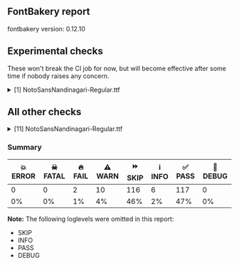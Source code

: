 ## FontBakery report

fontbakery version: 0.12.10



## Experimental checks

These won't break the CI job for now, but will become effective after some time if nobody raises any concern.


<details><summary>[1] NotoSansNandinagari-Regular.ttf</summary>
<div>
<details>
    <summary>🔥 <b>FAIL</b> Checking that the typoAscender exceeds the yMax of the /Agrave. <a href="https://fontbakery.readthedocs.io/en/stable/fontbakery/checks/universal.metrics.html#"></a></summary>
    <div>







* 🔥 **FAIL** <p>OS/2.sTypoAscender value should be greater than 944, but got 900 instead</p>
 [code: typoAscender]



</div>
</details>
</div>
</details>




## All other checks



<details><summary>[11] NotoSansNandinagari-Regular.ttf</summary>
<div>
<details>
    <summary>🔥 <b>FAIL</b> Check for presence of an ARTICLE.en_us.html file <a href="https://fontbakery.readthedocs.io/en/stable/fontbakery/checks/googlefonts.description.html#"></a></summary>
    <div>







* 🔥 **FAIL** <p>This is a Noto font but it lacks an ARTICLE.en_us.html file.</p>
 [code: missing-article]



* 🔥 **FAIL** <p>This is a Noto font but it lacks a DESCRIPTION.en_us.html file.</p>
 [code: missing-description]



</div>
</details>

<details>
    <summary>⚠️ <b>WARN</b> Check if each glyph has the recommended amount of contours. <a href="https://fontbakery.readthedocs.io/en/stable/fontbakery/checks/universal.html#"></a></summary>
    <div>







* ⚠️ **WARN** <p>This check inspects the glyph outlines and detects the total number of contours in each of them. The expected values are infered from the typical ammounts of contours observed in a large collection of reference font families. The divergences listed below may simply indicate a significantly different design on some of your glyphs. On the other hand, some of these may flag actual bugs in the font such as glyphs mapped to an incorrect codepoint. Please consider reviewing the design and codepoint assignment of these to make sure they are correct.</p>
<p>The following glyphs do not have the recommended number of contours:</p>
<pre><code>- Glyph name: aogonek	Contours detected: 3	Expected: 2

- Glyph name: uogonek	Contours detected: 2	Expected: 1

- Glyph name: aogonek	Contours detected: 3	Expected: 2

- Glyph name: uogonek	Contours detected: 2	Expected: 1
</code></pre>
 [code: contour-count]



</div>
</details>

<details>
    <summary>⚠️ <b>WARN</b> Check font contains no unreachable glyphs <a href="https://fontbakery.readthedocs.io/en/stable/fontbakery/checks/universal.glyphset.html#"></a></summary>
    <div>







* ⚠️ **WARN** <p>The following glyphs could not be reached by codepoint or substitution rules:</p>
<pre><code>- DdhaVirama.Nnagari.ss01

- DhaVirama.Nnagari.ss01

- HaVirama.Nnagari.ss01

- NULL

- NyaVirama.Nnagari

- PhaVirama.Nnagari.ss01

- TthaVirama.Nnagari.ss01
</code></pre>
 [code: unreachable-glyphs]



</div>
</details>

<details>
    <summary>⚠️ <b>WARN</b> Glyph names are all valid? <a href="https://fontbakery.readthedocs.io/en/stable/fontbakery/checks/universal.glyphnames.html#"></a></summary>
    <div>







* ⚠️ **WARN** <p>The following glyph names may be too long for some legacy systems which may expect a maximum 31-characters length limit:
DoubleAnusvaraAntargomukha.Nnagari</p>
 [code: legacy-long-names]



</div>
</details>

<details>
    <summary>⚠️ <b>WARN</b> Validate size, and resolution of article images, and ensure article page has minimum length and includes visual assets. <a href="https://fontbakery.readthedocs.io/en/stable/fontbakery/checks/googlefonts.article.html#"></a></summary>
    <div>







* ⚠️ **WARN** <p>Family metadata at fonts/NotoSansNandinagari/googlefonts/ttf does not have an article.</p>
 [code: lacks-article]



</div>
</details>

<details>
    <summary>⚠️ <b>WARN</b> Check for codepoints not covered by METADATA subsets. <a href="https://fontbakery.readthedocs.io/en/stable/fontbakery/checks/googlefonts.subsets.html#"></a></summary>
    <div>







* ⚠️ **WARN** <p>The following codepoints supported by the font are not covered by
any subsets defined in the font's metadata file, and will never
be served. You can solve this by either manually adding additional
subset declarations to METADATA.pb, or by editing the glyphset
definitions.</p>
<ul>
<li>U+02D8 BREVE: try adding one of: canadian-aboriginal, yi</li>
<li>U+02D9 DOT ABOVE: try adding one of: canadian-aboriginal, yi</li>
<li>U+02DB OGONEK: try adding one of: canadian-aboriginal, yi</li>
<li>U+0302 COMBINING CIRCUMFLEX ACCENT: try adding one of: cherokee, coptic, tifinagh, math</li>
<li>U+0306 COMBINING BREVE: try adding one of: old-permic, tifinagh</li>
<li>U+0307 COMBINING DOT ABOVE: try adding one of: coptic, tifinagh, tai-le, todhri, math, syriac, canadian-aboriginal, hebrew, malayalam, old-permic, duployan</li>
<li>U+030A COMBINING RING ABOVE: try adding one of: syriac, duployan</li>
<li>U+030B COMBINING DOUBLE ACUTE ACCENT: try adding one of: cherokee, osage</li>
<li>U+030C COMBINING CARON: try adding one of: cherokee, tai-le</li>
<li>U+0326 COMBINING COMMA BELOW: try adding math</li>
<li>U+0327 COMBINING CEDILLA: try adding math</li>
<li>U+0328 COMBINING OGONEK: not included in any glyphset definition</li>
<li>U+200C ZERO WIDTH NON-JOINER: try adding one of: buhid, modi, sogdian, tai-viet, tai-tham, arabic, gurmukhi, syriac, new-tai-lue, mandaic, malayalam, masaram-gondi, telugu, oriya, balinese, phags-pa, thai, khojki, javanese, tai-le, yi, hatran, zanabazar-square, bhaiksuki, kayah-li, sinhala, cham, devanagari, lepcha, pahawh-hmong, myanmar, siddham, syloti-nagri, brahmi, grantha, sharada, tagalog, warang-citi, nko, khmer, rejang, tifinagh, sundanese, khudawadi, chakma, meetei-mayek, mongolian, thaana, kannada, duployan, dogra, newa, psalter-pahlavi, tamil, tirhuta, avestan, kaithi, hanunoo, lao, saurashtra, kharoshthi, tagbanwa, bengali, gujarati, tibetan, buginese, hanifi-rohingya, gunjala-gondi, takri, hebrew, manichaean, mahajani, limbu, batak</li>
<li>U+200D ZERO WIDTH JOINER: try adding one of: buhid, modi, sogdian, tai-viet, tai-tham, arabic, gurmukhi, syriac, new-tai-lue, mandaic, malayalam, masaram-gondi, telugu, oriya, old-hungarian, balinese, phags-pa, thai, khojki, javanese, tai-le, yi, zanabazar-square, bhaiksuki, kayah-li, sinhala, cham, devanagari, lepcha, pahawh-hmong, myanmar, siddham, syloti-nagri, brahmi, grantha, sharada, tagalog, warang-citi, nko, khmer, rejang, tifinagh, sundanese, khudawadi, chakma, meetei-mayek, mongolian, thaana, kannada, duployan, dogra, newa, psalter-pahlavi, tamil, tirhuta, avestan, kaithi, hanunoo, lao, saurashtra, kharoshthi, tagbanwa, bengali, gujarati, tibetan, buginese, hanifi-rohingya, gunjala-gondi, takri, hebrew, manichaean, mahajani, limbu, batak</li>
<li>U+25CC DOTTED CIRCLE: try adding one of: buhid, tai-viet, tai-tham, canadian-aboriginal, malayalam, masaram-gondi, tai-le, zanabazar-square, yi, bhaiksuki, kayah-li, myanmar, syloti-nagri, wancho, khmer, sundanese, bassa-vah, mongolian, duployan, kharoshthi, hanifi-rohingya, hebrew, mahajani, symbols, sogdian, mandaic, elbasan, ahom, khojki, sinhala, devanagari, lepcha, sharada, warang-citi, miao, rejang, armenian, music, khudawadi, chakma, math, dogra, newa, psalter-pahlavi, soyombo, tamil, coptic, tirhuta, lao, saurashtra, bengali, gujarati, takri, osage, adlam, batak, syriac, new-tai-lue, telugu, oriya, phags-pa, javanese, cham, pahawh-hmong, old-permic, siddham, mende-kikakui, brahmi, grantha, tifinagh, marchen, meetei-mayek, kannada, kaithi, hanunoo, buginese, limbu, modi, caucasian-albanian, gurmukhi, balinese, thai, tagalog, nko, thaana, tibetan, tagbanwa, gunjala-gondi, manichaean</li>
</ul>
<p>Or you can add the above codepoints to one of the subsets supported by the font: <code>latin</code>, <code>latin-ext</code>, <code>nandinagari</code></p>
 [code: unreachable-subsetting]



</div>
</details>

<details>
    <summary>⚠️ <b>WARN</b> Ensure soft_dotted characters lose their dot when combined with marks that replace the dot. <a href="https://fontbakery.readthedocs.io/en/stable/fontbakery/checks/shaping.html#"></a></summary>
    <div>







* ⚠️ **WARN** <p>The dot of soft dotted characters used in orthographies <em>must</em> disappear in the following strings: į̀ į́ į̂ į̃ į̄ į̌</p>
<p>The dot of soft dotted characters <em>should</em> disappear in other cases, for example: į̆ į̇ į̈ į̊ į̋ į̦̀ į̦́ į̦̂ į̦̃ į̦̄ į̦̆ į̦̇ į̦̈ į̦̊ į̦̋ į̦̌ į̧̀ į̧́ į̧̂ į̧̃</p>
<p>Your font fully covers the following languages that require the soft-dotted feature: Lithuanian (Latn, 2,357,094 speakers), Dutch (Latn, 31,709,104 speakers).</p>
<p>Your font does <em>not</em> cover the following languages that require the soft-dotted feature: Aghem (Latn, 38,843 speakers), Mango (Latn, 77,000 speakers), Han (Latn, 6 speakers), Kom (Latn, 360,685 speakers), Yala (Latn, 200,000 speakers), Teke-Ebo (Latn, 260,000 speakers), Basaa (Latn, 332,940 speakers), Ngbaka (Latn, 1,020,000 speakers), Mfumte (Latn, 79,000 speakers), Vute (Latn, 21,000 speakers), Fur (Latn, 1,230,163 speakers), Southern Kisi (Latn, 360,000 speakers), Nateni (Latn, 100,000 speakers), Makaa (Latn, 221,000 speakers), Dii (Latn, 71,000 speakers), Kpelle, Guinea (Latn, 622,000 speakers), South Central Banda (Latn, 244,000 speakers), Nzakara (Latn, 50,000 speakers), Ekpeye (Latn, 226,000 speakers), Bete-Bendi (Latn, 100,000 speakers), Heiltsuk (Latn, 300 speakers), Ukrainian (Cyrl, 29,273,587 speakers), Gulay (Latn, 250,478 speakers), Cicipu (Latn, 44,000 speakers), Mundani (Latn, 34,000 speakers), Ebira (Latn, 2,200,000 speakers), Zapotec (Latn, 490,000 speakers), Ma’di (Latn, 584,000 speakers), Belarusian (Cyrl, 10,064,517 speakers), Dan (Latn, 1,099,244 speakers), Navajo (Latn, 166,319 speakers), Avokaya (Latn, 100,000 speakers), Bafut (Latn, 158,146 speakers), Lugbara (Latn, 2,200,000 speakers), Igbo (Latn, 27,823,640 speakers), Ijo, Southeast (Latn, 2,471,000 speakers), Koonzime (Latn, 40,000 speakers), Kaska (Latn, 125 speakers), Ejagham (Latn, 120,000 speakers), Sar (Latn, 500,000 speakers).</p>
 [code: soft-dotted]



</div>
</details>

<details>
    <summary>⚠️ <b>WARN</b> Do any segments have colinear vectors? <a href="https://fontbakery.readthedocs.io/en/stable/fontbakery/checks/outline.html#"></a></summary>
    <div>







* ⚠️ **WARN** <p>The following glyphs have colinear vectors:</p>
<pre><code>* GaDha.Nnagari.ss02: L&lt;&lt;574.0,-243.0&gt;--&lt;574.0,-243.0&gt;&gt; -&gt; L&lt;&lt;574.0,-243.0&gt;--&lt;574.0,-243.0&gt;&gt;

* KaTaRa.Nnagari.ss03: L&lt;&lt;390.0,-187.0&gt;--&lt;390.0,-187.0&gt;&gt; -&gt; L&lt;&lt;390.0,-187.0&gt;--&lt;390.0,-187.0&gt;&gt;

* MaRa.Nnagari: L&lt;&lt;313.0,406.0&gt;--&lt;320.0,406.0&gt;&gt; -&gt; L&lt;&lt;320.0,406.0&gt;--&lt;492.0,406.0&gt;&gt;

* MaRa.Nnagari: L&lt;&lt;492.0,335.0&gt;--&lt;320.0,335.0&gt;&gt; -&gt; L&lt;&lt;320.0,335.0&gt;--&lt;317.0,335.0&gt;&gt;

* MatraAa1.Nnagari: L&lt;&lt;-264.0,623.0&gt;--&lt;104.0,622.0&gt;&gt; -&gt; L&lt;&lt;104.0,622.0&gt;--&lt;154.0,622.0&gt;&gt;

* MatraAaReph1.Nnagari: L&lt;&lt;-264.0,623.0&gt;--&lt;104.0,622.0&gt;&gt; -&gt; L&lt;&lt;104.0,622.0&gt;--&lt;154.0,622.0&gt;&gt;

* MatraAu1.Nnagari: L&lt;&lt;-264.0,623.0&gt;--&lt;104.0,622.0&gt;&gt; -&gt; L&lt;&lt;104.0,622.0&gt;--&lt;154.0,622.0&gt;&gt;

* MatraAuReph1.Nnagari: L&lt;&lt;-264.0,623.0&gt;--&lt;104.0,622.0&gt;&gt; -&gt; L&lt;&lt;104.0,622.0&gt;--&lt;154.0,622.0&gt;&gt;

* MatraO1.Nnagari: L&lt;&lt;-264.0,623.0&gt;--&lt;104.0,622.0&gt;&gt; -&gt; L&lt;&lt;104.0,622.0&gt;--&lt;154.0,622.0&gt;&gt;

* MatraOReph1.Nnagari: L&lt;&lt;-264.0,623.0&gt;--&lt;104.0,622.0&gt;&gt; -&gt; L&lt;&lt;104.0,622.0&gt;--&lt;154.0,622.0&gt;&gt;

* ThaHalf.Nnagari: L&lt;&lt;213.0,622.0&gt;--&lt;213.0,622.0&gt;&gt; -&gt; L&lt;&lt;213.0,622.0&gt;--&lt;852.0,622.0&gt;&gt;

* VowelAa.Nnagari.ss03: L&lt;&lt;519.0,623.0&gt;--&lt;887.0,622.0&gt;&gt; -&gt; L&lt;&lt;887.0,622.0&gt;--&lt;937.0,622.0&gt;&gt;

* VowelAu.Nnagari.ss03: L&lt;&lt;519.0,623.0&gt;--&lt;887.0,622.0&gt;&gt; -&gt; L&lt;&lt;887.0,622.0&gt;--&lt;937.0,622.0&gt;&gt;
</code></pre>
 [code: found-colinear-vectors]



</div>
</details>

<details>
    <summary>⚠️ <b>WARN</b> Do outlines contain any jaggy segments? <a href="https://fontbakery.readthedocs.io/en/stable/fontbakery/checks/outline.html#"></a></summary>
    <div>







* ⚠️ **WARN** <p>The following glyphs have jaggy segments:</p>
<pre><code>* TaMa.Nnagari.ss01: B&lt;&lt;432.0,330.5&gt;-&lt;431.0,373.0&gt;-&lt;430.0,415.0&gt;&gt;/L&lt;&lt;430.0,415.0&gt;--&lt;430.0,375.0&gt;&gt; = 1.3639275316029233
</code></pre>
 [code: found-jaggy-segments]



</div>
</details>

<details>
    <summary>⚠️ <b>WARN</b> Do outlines contain any semi-vertical or semi-horizontal lines? <a href="https://fontbakery.readthedocs.io/en/stable/fontbakery/checks/outline.html#"></a></summary>
    <div>







* ⚠️ **WARN** <p>The following glyphs have semi-vertical/semi-horizontal lines:</p>
<pre><code>* Dda.Nnagari (U+119BA): L&lt;&lt;371.0,559.0&gt;--&lt;60.0,558.0&gt;&gt;

* DdaVirama.Nnagari: L&lt;&lt;371.0,559.0&gt;--&lt;60.0,558.0&gt;&gt;

* JaNyaVa.Nnagari: L&lt;&lt;827.0,334.0&gt;--&lt;826.0,-201.0&gt;&gt;

* MatraAa1.Nnagari: L&lt;&lt;-264.0,623.0&gt;--&lt;104.0,622.0&gt;&gt;

* MatraAa1.Nnagari: L&lt;&lt;76.0,558.0&gt;--&lt;-179.0,559.0&gt;&gt;

* MatraAaReph1.Nnagari: L&lt;&lt;-264.0,623.0&gt;--&lt;104.0,622.0&gt;&gt;

* MatraAaReph1.Nnagari: L&lt;&lt;76.0,558.0&gt;--&lt;-179.0,559.0&gt;&gt;

* MatraAu1.Nnagari: L&lt;&lt;-264.0,623.0&gt;--&lt;104.0,622.0&gt;&gt;

* MatraAu1.Nnagari: L&lt;&lt;76.0,558.0&gt;--&lt;-179.0,559.0&gt;&gt;

* MatraAuReph1.Nnagari: L&lt;&lt;-264.0,623.0&gt;--&lt;104.0,622.0&gt;&gt;

* MatraAuReph1.Nnagari: L&lt;&lt;76.0,558.0&gt;--&lt;-179.0,559.0&gt;&gt;

* MatraO1.Nnagari: L&lt;&lt;-264.0,623.0&gt;--&lt;104.0,622.0&gt;&gt;

* MatraO1.Nnagari: L&lt;&lt;76.0,558.0&gt;--&lt;-179.0,559.0&gt;&gt;

* MatraOReph1.Nnagari: L&lt;&lt;-264.0,623.0&gt;--&lt;104.0,622.0&gt;&gt;

* MatraOReph1.Nnagari: L&lt;&lt;76.0,558.0&gt;--&lt;-179.0,559.0&gt;&gt;

* VowelAa.Nnagari.ss03: L&lt;&lt;519.0,623.0&gt;--&lt;887.0,622.0&gt;&gt;

* VowelAa.Nnagari.ss03: L&lt;&lt;859.0,558.0&gt;--&lt;604.0,559.0&gt;&gt;

* VowelAu.Nnagari.ss03: L&lt;&lt;519.0,623.0&gt;--&lt;887.0,622.0&gt;&gt;

* VowelAu.Nnagari.ss03: L&lt;&lt;859.0,558.0&gt;--&lt;604.0,559.0&gt;&gt;

* VowelO.Nnagari (U+119AC): L&lt;&lt;371.0,559.0&gt;--&lt;60.0,558.0&gt;&gt;
</code></pre>
 [code: found-semi-vertical]



</div>
</details>

<details>
    <summary>⚠️ <b>WARN</b> Ensure fonts have ScriptLangTags declared on the 'meta' table. <a href="https://fontbakery.readthedocs.io/en/stable/fontbakery/checks/googlefonts.meta.html#"></a></summary>
    <div>







* ⚠️ **WARN** <p>This font file does not have a 'meta' table.</p>
 [code: lacks-meta-table]



</div>
</details>
</div>
</details>




### Summary

| 💥 ERROR | ☠ FATAL | 🔥 FAIL | ⚠️ WARN | ⏩ SKIP | ℹ️ INFO | ✅ PASS | 🔎 DEBUG | 
| ---|---|---|---|---|---|---|---|
| 0 | 0 | 2 | 10 | 116 | 6 | 117 | 0 | 
| 0% | 0% | 1% | 4% | 46% | 2% | 47% | 0% | 



**Note:** The following loglevels were omitted in this report:


* SKIP
* INFO
* PASS
* DEBUG
